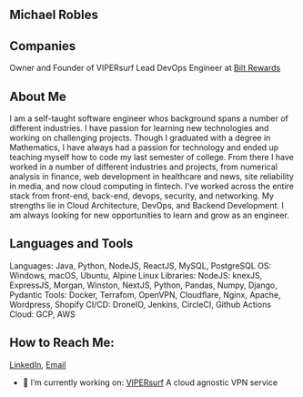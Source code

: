 ## Michael Robles

## Companies
Owner and Founder of VIPERsurf
Lead DevOps Engineer at [Bilt Rewards](https://www.biltrewards.com/)

## About Me
I am a self-taught software engineer whos background spans a number of different industries. I have passion for learning new technologies and working on challenging projects. Though I graduated with a degree in Mathematics, I have always had a passion for technology and ended up teaching myself how to code my last semester of college. From there I have worked in a number of different industries and projects, from numerical analysis in finance, web development in healthcare and news, site reliability in media, and now cloud computing in fintech. I've worked across the entire stack from front-end, back-end, devops, security, and networking. My strengths lie in Cloud Architecture, DevOps, and Backend Development. I am always looking for new opportunities to learn and grow as an engineer.

## Languages and Tools
Languages: Java, Python, NodeJS, ReactJS, MySQL, PostgreSQL
OS: Windows, macOS, Ubuntu, Alpine Linux
Libraries: NodeJS: knexJS, ExpressJS, Morgan, Winston, NextJS, Python, Pandas, Numpy, Django, Pydantic
Tools: Docker, Terrafom, OpenVPN, Cloudflare, Nginx, Apache, Wordpress, Shopify
CI/CD: DroneIO, Jenkins, CircleCI, Github Actions
Cloud: GCP, AWS

## How to Reach Me: 
[LinkedIn](https://www.linkedin.com/in/devmichaelrobles/), [Email](michael@vipersurf.com)
- 🔭 I’m currently working on: [VIPERsurf](https://www.vipersurf.com/) A cloud agnostic VPN service
<!--
- 🌱 I’m currently learning ...
- 👯 I’m looking to collaborate on ...
- 🤔 I’m looking for help with ...
- 💬 Ask me about ...
- 📫 How to reach me: ...
- 😄 Pronouns: ...
- ⚡ Fun fact: ...
 -->
